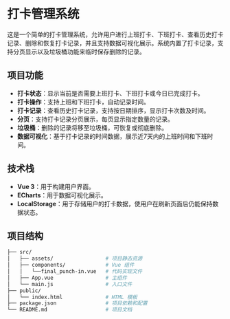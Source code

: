# 打卡管理系统

这是一个简单的打卡管理系统，允许用户进行上班打卡、下班打卡、查看历史打卡记录、删除和恢复打卡记录，并且支持数据可视化展示。系统内置了打卡记录，支持分页显示以及垃圾桶功能来临时保存删除的记录。

## 项目功能

- **打卡状态**：显示当前是否需要上班打卡、下班打卡或今日已完成打卡。
- **打卡操作**：支持上班和下班打卡，自动记录时间。
- **打卡记录**：查看历史打卡记录，支持按日期排序，显示打卡次数及时间。
- **分页**：支持打卡记录分页展示，每页显示指定数量的记录。
- **垃圾桶**：删除的记录将移至垃圾桶，可恢复或彻底删除。
- **数据可视化**：基于打卡记录的时间数据，展示近7天内的上班时间和下班时间。

## 技术栈

- **Vue 3**：用于构建用户界面。
- **ECharts**：用于数据可视化展示。
- **LocalStorage**：用于存储用户的打卡数据，使用户在刷新页面后仍能保持数据状态。

## 项目结构

```bash
├── src/
│   ├── assets/                 # 项目静态资源
│   ├── components/             # Vue 组件
│   │   └──final_punch-in.vue   # 代码实现文件
│   ├── App.vue                 # 主组件
│   └── main.js                 # 入口文件
├── public/
│   └── index.html              # HTML 模板
├── package.json                # 项目依赖和配置
└── README.md                   # 项目文档
